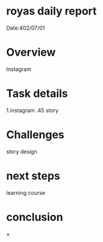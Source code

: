 #  royas daily report
Date:402/07/01

# Overview
Instagram 

# Task details
1.instagram 
.45 story

# Challenges
story design 
# next steps
learning course

# conclusion
×
